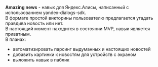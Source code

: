 **Amazing news** - навык для Яндекс.Алисы, написанный с использованием yandex-dialogs-sdk.  
В формате простой викторины пользователю предлагается угадать правдива новость или нет.  
В настоящий момент находится в состоянии MVP, навык является приватным.  
В планах:  
- автоматизировать парсинг выдуманных и настоящих новостей
- добавить картинки к новостям для устройств с экраном
- выложить навык в паблик
